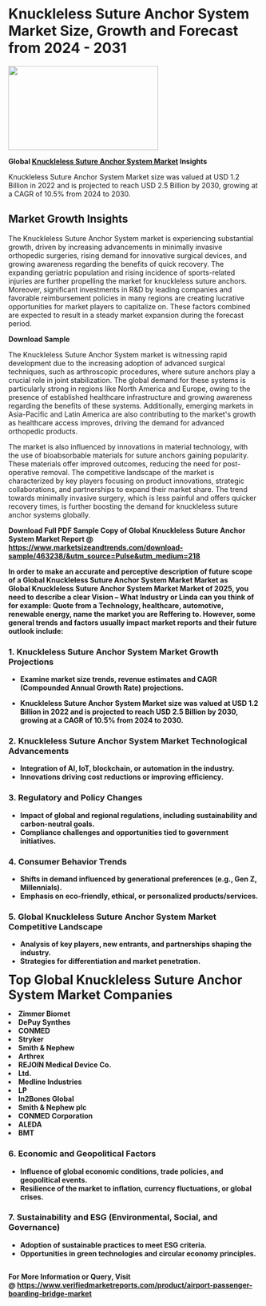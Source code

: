 <H1>Knuckleless Suture Anchor System Market Size, Growth and Forecast from 2024 - 2031</H1><img class="aligncenter size-medium wp-image-584254" src="https://thirdeyenews.in/wp-content/uploads/2024/09/Global-Market-Research-300x168.jpeg" alt="" width="300" height="168" /><p><strong>Global&nbsp;<a href="https://www.marketsizeandtrends.com/download-sample/463238/&amp;utm_source=Pulse&amp;utm_medium=218">Knuckleless Suture Anchor System Market</a> Insights</strong></p><p>Knuckleless Suture Anchor System Market size was valued at USD 1.2 Billion in 2022 and is projected to reach USD 2.5 Billion by 2030, growing at a CAGR of 10.5% from 2024 to 2030.</p><p><h2>Market Growth Insights</h2> <p>The Knuckleless Suture Anchor System market is experiencing substantial growth, driven by increasing advancements in minimally invasive orthopedic surgeries, rising demand for innovative surgical devices, and growing awareness regarding the benefits of quick recovery. The expanding geriatric population and rising incidence of sports-related injuries are further propelling the market for knuckleless suture anchors. Moreover, significant investments in R&D by leading companies and favorable reimbursement policies in many regions are creating lucrative opportunities for market players to capitalize on. These factors combined are expected to result in a steady market expansion during the forecast period.</p> <p><strong>Download Sample</strong></p> <p>The Knuckleless Suture Anchor System market is witnessing rapid development due to the increasing adoption of advanced surgical techniques, such as arthroscopic procedures, where suture anchors play a crucial role in joint stabilization. The global demand for these systems is particularly strong in regions like North America and Europe, owing to the presence of established healthcare infrastructure and growing awareness regarding the benefits of these systems. Additionally, emerging markets in Asia-Pacific and Latin America are also contributing to the market's growth as healthcare access improves, driving the demand for advanced orthopedic products.</p> <p>The market is also influenced by innovations in material technology, with the use of bioabsorbable materials for suture anchors gaining popularity. These materials offer improved outcomes, reducing the need for post-operative removal. The competitive landscape of the market is characterized by key players focusing on product innovations, strategic collaborations, and partnerships to expand their market share. The trend towards minimally invasive surgery, which is less painful and offers quicker recovery times, is further boosting the demand for knuckleless suture anchor systems globally.</p> <p><strong></p><p><span class=""><strong>Download Full PDF Sample Copy of Global Knuckleless Suture Anchor System Market Report</strong> @ <a href="https://www.marketsizeandtrends.com/download-sample/463238/&amp;utm_source=Pulse&amp;utm_medium=218" target="_blank">https://www.marketsizeandtrends.com/download-sample/463238/&amp;utm_source=Pulse&amp;utm_medium=218</a></span></p><p>In order to make an accurate and perceptive description of future scope of a Global&nbsp;Knuckleless Suture Anchor System Market Market as Global&nbsp;Knuckleless Suture Anchor System Market Market of 2025, you need to describe a clear Vision &ndash; What Industry or Linda can you think of for example: Quote from a Technology, healthcare, automotive, renewable energy, name the market you are Reffering to. However, some general trends and factors usually impact market reports and their future outlook include:</p><h3>1.&nbsp;<strong>Knuckleless Suture Anchor System Market Growth Projections</strong></h3><ul><li>Examine market size trends, revenue estimates and CAGR (Compounded Annual Growth Rate) projections.</li><li><p>Knuckleless Suture Anchor System Market size was valued at USD 1.2 Billion in 2022 and is projected to reach USD 2.5 Billion by 2030, growing at a CAGR of 10.5% from 2024 to 2030.</p></li></ul><h3>2.&nbsp;<strong>Knuckleless Suture Anchor System Market Technological Advancements</strong></h3><ul><li>Integration of AI, IoT, blockchain, or automation in the industry.</li><li>Innovations driving cost reductions or improving efficiency.</li></ul><h3>3.&nbsp;<strong>Regulatory and Policy Changes</strong></h3><ul><li>Impact of global and regional regulations, including sustainability and carbon-neutral goals.</li><li>Compliance challenges and opportunities tied to government initiatives.</li></ul><h3>4.&nbsp;<strong>Consumer Behavior Trends</strong></h3><ul><li>Shifts in demand influenced by generational preferences (e.g., Gen Z, Millennials).</li><li>Emphasis on eco-friendly, ethical, or personalized products/services.</li></ul><h3>5.&nbsp;<strong>Global Knuckleless Suture Anchor System Market Competitive Landscape</strong></h3><ul><li>Analysis of key players, new entrants, and partnerships shaping the industry.</li><li>Strategies for differentiation and market penetration.</li></ul><p data-pm-slice="1 1 []"><span style="color: inherit; font-family: inherit; font-size: 25px;">Top Global Knuckleless Suture Anchor System Market Companies</span></p><div class="" data-test-id=""><p><li>Zimmer Biomet</li><li> DePuy Synthes</li><li> CONMED</li><li> Stryker</li><li> Smith & Nephew</li><li> Arthrex</li><li> REJOIN Medical Device Co.</li><li> Ltd.</li><li> Medline Industries</li><li> LP</li><li> In2Bones Global</li><li> Smith & Nephew plc</li><li> CONMED Corporation</li><li> ALEDA</li><li> BMT</li></p></div><h3>6.&nbsp;<strong>Economic and Geopolitical Factors</strong></h3><ul><li>Influence of global economic conditions, trade policies, and geopolitical events.</li><li>Resilience of the market to inflation, currency fluctuations, or global crises.</li></ul><h3>7.&nbsp;<strong>Sustainability and ESG (Environmental, Social, and Governance)</strong></h3><ul><li>Adoption of sustainable practices to meet ESG criteria.</li><li>Opportunities in green technologies and circular economy principles.</li></ul><h2><strong style="font-size: 14px;">For More Information or Query, Visit @&nbsp;</strong><a style="background-color: #ffffff; font-size: 14px;" href="https://www.marketsizeandtrends.com/report/knuckleless-suture-anchor-system-market/" target="_blank">https://www.verifiedmarketreports.com/product/airport-passenger-boarding-bridge-market</a></h2>
